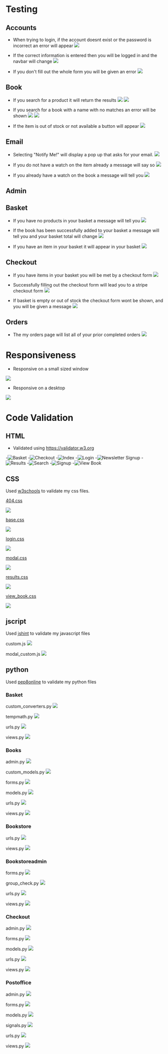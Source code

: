# Testing
## Accounts
- When trying to login, if the account doesnt exist or the password is incorrect an error will appear
![](documentation/testing/login_fail.png)

- If the correct information is entered then you will be logged in and the navbar will change
![](documentation/testing/successful_login.png)

- If you don't fill out the whole form you will be given an error
![](documentation/testing/register_fail.png)
## Book
- If you search for a product it will return the results
![](documentation/testing/search_start.png)
![](documentation/testing/search_end.png)

- If you search for a book with a name with no matches an error will be shown
![](documentation/testing/search_fail_start.png)
![](documentation/testing/search_fail_end.png)

- If the item is out of stock or not available a button will appear
![](documentation/testing/item_outof_stock.png)
## Email
- Selecting "Notify Me!" will display a pop up that asks for your email.
![](documentation/testing/item_notify_form.png)

- If you do not have a watch on the item already a message will say so
![](documentation/testing/notify_success.png)

- If you already have a watch on the book a message will tell you
![](documentation/testing/notify_already_signed.png)
## Admin

## Basket
- If you have no products in your basket a message will tell you 
![](documentation/testing/empty_basket.png)

- If the book has been successfully added to your basket a message will tell you and your basket total will change
![](documentation/testing/add_to_basket.png)

- If you have an item in your basket it will appear in your basket
![](documentation/testing/basket_items.png)

## Checkout
- If you have items in your basket you will be met by a checkout form
![](documentation/testing/successful_checkout.png)

- Successfully filling out the checkout form will lead you to a stripe checkout form
![](documentation/testing/stripe_checkout.png)

- If basket is empty or out of stock the checkout form wont be shown, and you will be given a message
![](documentation/testing/checkout_empty_basket.png)
## Orders
- The my orders page will list all of your prior completed orders
![](documentation/testing/my_orders.png)

# Responsiveness
- Responsive on a small sized window

![](documentation/testing/responsiveness_small.png)

- Responsive on a desktop

![](documentation/testing/responsiveness_desktop.png)

# Code Validation
## HTML
- Validated using https://validator.w3.org

-![Basket](documentation/testing/validation/html/basket.png)
-![Checkout](documentation/testing/validation/html/checkout.png)
-![Index](documentation/testing/validation/html/index.png)
-![Login](documentation/testing/validation/html/login.png)
-![Newsletter Signup](documentation/testing/validation/html/newsletter_signup.png)
-![Results](documentation/testing/validation/html/results.png)
-![Search](documentation/testing/validation/html/search.png)
-![Signup](documentation/testing/validation/html/signup.png)
-![View Book](documentation/testing/validation/html/view_book.png)

## CSS
Used [w3schools](https://jigsaw.w3.org/css-validator/) to validate my css files.

[404.css](https://jigsaw.w3.org/css-validator/validator?uri=https%3A%2F%2Fres.cloudinary.com%2Fdf6z9chzs%2Fraw%2Fupload%2Fv1%2Fstatic%2Fcss%2F404.b8933638c528.css&profile=css3svg&usermedium=all&warning=1&vextwarning=&lang=en)

![](documentation/testing/validation/css/404.png)


[base.css](https://jigsaw.w3.org/css-validator/validator?uri=https%3A%2F%2Fres.cloudinary.com%2Fdf6z9chzs%2Fraw%2Fupload%2Fv1%2Fstatic%2Fcss%2Fbase.ab6825621926.css&profile=css3svg&usermedium=all&warning=1&vextwarning=&lang=en)

![](documentation/testing/validation/css/base.png)


[login.css](https://jigsaw.w3.org/css-validator/validator?uri=https%3A%2F%2Fres.cloudinary.com%2Fdf6z9chzs%2Fraw%2Fupload%2Fv1%2Fstatic%2Fcss%2Flogin.429c974df45f.css&profile=css3svg&usermedium=all&warning=1&vextwarning=&lang=en)

![](documentation/testing/validation/css/login.png)


[modal.css](https://jigsaw.w3.org/css-validator/validator?uri=https%3A%2F%2Fres.cloudinary.com%2Fdf6z9chzs%2Fraw%2Fupload%2Fv1%2Fstatic%2Fcss%2Fmodal.379f42c59d9b.css&profile=css3svg&usermedium=all&warning=1&vextwarning=&lang=en)

![](documentation/testing/validation/css/modal.png)


[results.css](https://jigsaw.w3.org/css-validator/validator?uri=https%3A%2F%2Fres.cloudinary.com%2Fdf6z9chzs%2Fraw%2Fupload%2Fv1%2Fstatic%2Fcss%2Fresults.02d627fe6016.css&profile=css3svg&usermedium=all&warning=1&vextwarning=&lang=en)

![](documentation/testing/validation/css/results.png)


[view_book.css](https://jigsaw.w3.org/css-validator/validator?uri=https%3A%2F%2Fres.cloudinary.com%2Fdf6z9chzs%2Fraw%2Fupload%2Fv1%2Fstatic%2Fcss%2Fview_book.da406adcef4e.css&profile=css3svg&usermedium=all&warning=1&vextwarning=&lang=en)

![](documentation/testing/validation/css/view_book.png)


## jscript
Used [jshint](https://jshint.com/) to validate my javascript files

custom.js
![](documentation/testing/validation/jscript/modal.png)

modal_custom.js
![](documentation/testing/validation/jscript/custom_modal.png)

## python
Used [pep8online](http://pep8online.com) to validate my python files

### Basket
custom_converters.py
![](documentation/testing/validation/python/basket/custom_converters.png)


tempmath.py
![](documentation/testing/validation/python/basket/tempmath.png)


urls.py
![](documentation/testing/validation/python/basket/urls.png)


views.py
![](documentation/testing/validation/python/basket/views.png)


### Books
admin.py
![](documentation/testing/validation/python/books/admin.png)


custom_models.py
![](documentation/testing/validation/python/books/custom_models.png)


forms.py
![](documentation/testing/validation/python/books/forms.png)


models.py
![](documentation/testing/validation/python/books/models.png)


urls.py
![](documentation/testing/validation/python/books/urls.png)


views.py
![](documentation/testing/validation/python/books/views.png)


### Bookstore
urls.py
![](documentation/testing/validation/python/bookstore/urls.png)


views.py
![](documentation/testing/validation/python/bookstore/views.png)

### Bookstoreadmin
forms.py
![](documentation/testing/validation/python/bookstoreadmin/forms.png)


group_check.py
![](documentation/testing/validation/python/bookstoreadmin/group_check.png)


urls.py
![](documentation/testing/validation/python/bookstoreadmin/urls.png)


views.py
![](documentation/testing/validation/python/bookstoreadmin/views.png)

### Checkout
admin.py
![](documentation/testing/validation/python/checkout/admin.png)


forms.py
![](documentation/testing/validation/python/checkout/forms.png)


models.py
![](documentation/testing/validation/python/checkout/models.png)


urls.py
![](documentation/testing/validation/python/checkout/urls.png)


views.py
![](documentation/testing/validation/python/checkout/views.png)

### Postoffice
admin.py
![](documentation/testing/validation/python/postoffice/admin.png)


forms.py
![](documentation/testing/validation/python/postoffice/forms.png)


models.py
![](documentation/testing/validation/python/postoffice/models.png)


signals.py
![](documentation/testing/validation/python/postoffice/signals.png)


urls.py
![](documentation/testing/validation/python/postoffice/urls.png)


views.py
![](documentation/testing/validation/python/postoffice/views.png)